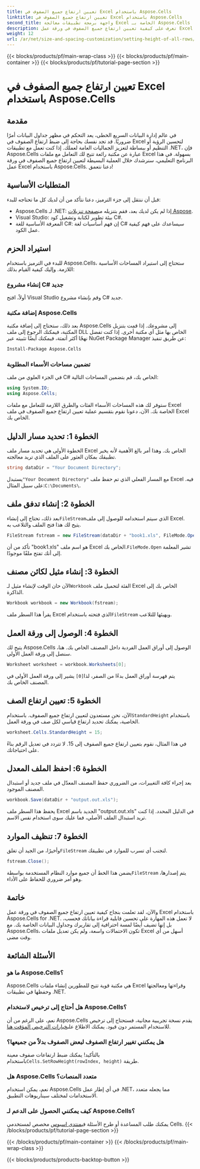 ```yaml
---
title: تعيين ارتفاع جميع الصفوف في Excel باستخدام Aspose.Cells
linktitle: تعيين ارتفاع جميع الصفوف في Excel باستخدام Aspose.Cells
second_title: واجهة برمجة تطبيقات معالجة Excel الخاصة بـ Aspose.Cells .NET
description: تعرف على كيفية تعيين ارتفاع جميع الصفوف في ورقة عمل Excel باستخدام Aspose.Cells for .NET من خلال هذا البرنامج التعليمي الشامل خطوة بخطوة
weight: 12
url: /ar/net/size-and-spacing-customization/setting-height-of-all-rows/
---
```


{{< blocks/products/pf/main-wrap-class >}}
{{< blocks/products/pf/main-container >}}
{{< blocks/products/pf/tutorial-page-section >}}

# تعيين ارتفاع جميع الصفوف في Excel باستخدام Aspose.Cells

## مقدمة
في عالم إدارة البيانات السريع الخطى، يعد التحكم في مظهر جداول البيانات أمرًا ضروريًا. قد تجد نفسك بحاجة إلى ضبط ارتفاع الصفوف في Excel لتحسين الرؤية أو التنظيم أو ببساطة لتعزيز الجماليات العامة لعملك. إذا كنت تعمل مع تطبيقات .NET، فإن Aspose.Cells عبارة عن مكتبة رائعة تتيح لك التعامل مع ملفات Excel بسهولة. في هذا البرنامج التعليمي، سنرشدك خلال العملية البسيطة لتعيين ارتفاع جميع الصفوف في ورقة عمل Excel باستخدام Aspose.Cells. دعنا نتعمق!
## المتطلبات الأساسية
قبل أن ننتقل إلى جزء الترميز، دعنا نتأكد من أن لديك كل ما تحتاجه للبدء:
-  Aspose.Cells لـ .NET: إذا لم يكن لديك بعد، فقم بتنزيله من[صفحة تنزيلات Aspose](https://releases.aspose.com/cells/net/).
- Visual Studio: بيئة تطوير لكتابة وتشغيل كود C#.
- المعرفة الأساسية للغة C#: إن فهم أساسيات لغة C# سيساعدك على فهم كيفية عمل الكود.
## استيراد الحزم
للبدء في الترميز باستخدام Aspose.Cells، ستحتاج إلى استيراد المساحات الأساسية اللازمة. وإليك كيفية القيام بذلك:
### إنشاء مشروع C# جديد
أولاً، افتح Visual Studio وقم بإنشاء مشروع C# جديد.
### إضافة مكتبة Aspose.Cells
بعد ذلك، ستحتاج إلى إضافة مكتبة Aspose.Cells إلى مشروعك. إذا قمت بتنزيل المكتبة، فيمكنك الرجوع إلى ملف DLL الخاص بها مثل أي مكتبة أخرى.
إذا كنت تفضل نهجًا أكثر أتمتة، فيمكنك أيضًا تثبيته عبر NuGet Package Manager عن طريق تنفيذ:
```bash
Install-Package Aspose.Cells
```
### تضمين مساحات الأسماء المطلوبة
في الجزء العلوي من ملف C# الخاص بك، قم بتضمين المساحات التالية:
```csharp
using System.IO;
using Aspose.Cells;
```
ستوفر لك هذه المساحات الأسماء الفئات والطرق اللازمة للتعامل مع ملفات Excel الخاصة بك.
الآن، دعونا نقوم بتقسيم عملية تعيين ارتفاع جميع الصفوف في ملف Excel الخاص بك.
## الخطوة 1: تحديد مسار الدليل
الخطوة الأولى هي تحديد مسار ملف Excel الخاص بك. وهذا أمر بالغ الأهمية لأنه يخبر تطبيقك بمكان العثور على الملف الذي تريد معالجته.
```csharp
string dataDir = "Your Document Directory";
```
 يستبدل`"Your Document Directory"` مع المسار الفعلي الذي تم حفظ ملف Excel فيه. على سبيل المثال:`C:\Documents\`.
## الخطوة 2: إنشاء تدفق ملف
 بعد ذلك، تحتاج إلى إنشاء`FileStream`الذي سيتم استخدامه للوصول إلى ملف Excel. يتيح لك هذا فتح الملف والتلاعب به.
```csharp
FileStream fstream = new FileStream(dataDir + "book1.xls", FileMode.Open);
```
 تأكد من أن "book1.xls" هو اسم ملف Excel الخاص بك.`FileMode.Open` تشير المعلمة إلى أنك تفتح ملفًا موجودًا.
## الخطوة 3: إنشاء مثيل لكائن مصنف
 الآن حان الوقت لإنشاء مثيل لـ`Workbook` الفئة لتحميل ملف Excel الخاص بك إلى الذاكرة.
```csharp
Workbook workbook = new Workbook(fstream);
```
 يقرأ هذا السطر ملف Excel الذي فتحته باستخدام`FileStream` ويهيئها للتلاعب.
## الخطوة 4: الوصول إلى ورقة العمل
يتيح لك Aspose.Cells الوصول إلى أوراق العمل الفردية داخل المصنف الخاص بك. هنا، سنصل إلى ورقة العمل الأولى.
```csharp
Worksheet worksheet = workbook.Worksheets[0];
```
 يتم فهرسة أوراق العمل بدءًا من الصفر، لذا`[0]` يشير إلى ورقة العمل الأولى في المصنف الخاص بك.
## الخطوة 5: تعيين ارتفاع الصف
 الآن، نحن مستعدون لتعيين ارتفاع جميع الصفوف. باستخدام`StandardHeight` باستخدام الخاصية، يمكنك تحديد ارتفاع قياسي لكل صف في ورقة العمل.
```csharp
worksheet.Cells.StandardHeight = 15;
```
في هذا المثال، نقوم بتعيين ارتفاع جميع الصفوف إلى 15. لا تتردد في تعديل الرقم بناءً على احتياجاتك.
## الخطوة 6: احفظ الملف المعدل
بعد إجراء كافة التغييرات، من الضروري حفظ المصنف المعدّل في ملف جديد أو استبدال المصنف الموجود.
```csharp
workbook.Save(dataDir + "output.out.xls");
```
يحفظ هذا السطر ملف Excel الجديد باسم "output.out.xls" في الدليل المحدد. إذا كنت تريد استبدال الملف الأصلي، فما عليك سوى استخدام نفس الاسم.
## الخطوة 7: تنظيف الموارد
 وأخيرًا، من الجيد أن تغلق`FileStream` لتجنب أي تسرب للموارد في تطبيقك.
```csharp
fstream.Close();
```
 يضمن هذا الخط أن جميع موارد النظام المستخدمة بواسطة`FileStream` يتم إصدارها، وهو أمر ضروري للحفاظ على الأداء.
## خاتمة
والآن، لقد تعلمت بنجاح كيفية تعيين ارتفاع جميع الصفوف في ورقة عمل Excel باستخدام Aspose.Cells for .NET. لا تعمل هذه المهارة على تحسين قابلية قراءة بياناتك فحسب، بل إنها تضيف أيضًا لمسة احترافية إلى تقاريرك وجداول البيانات الخاصة بك. مع Aspose.Cells، تكون الاحتمالات واسعة، ولم يكن تعديل ملفات Excel أسهل من أي وقت مضى.
## الأسئلة الشائعة
### ما هو Aspose.Cells؟
Aspose.Cells هي مكتبة قوية تتيح للمطورين إنشاء ملفات Excel وقراءتها ومعالجتها وحفظها في تطبيقات .NET.
### هل أحتاج إلى ترخيص لاستخدام Aspose.Cells؟
 نعم، على الرغم من أن Aspose.Cells يقدم نسخة تجريبية مجانية، فستحتاج إلى ترخيص للاستخدام المستمر دون قيود. يمكنك الاطلاع على[خيارات الترخيص المؤقت هنا](https://purchase.aspose.com/temporary-license/).
### هل يمكنني تغيير ارتفاع الصفوف لبعض الصفوف بدلاً من جميعها؟
 بالتأكيد! يمكنك ضبط ارتفاعات صفوف معينة باستخدام`Cells.SetRowHeight(rowIndex, height)` طريقة.
### هل Aspose.Cells متعدد المنصات؟
نعم، يمكن استخدام Aspose.Cells في أي إطار عمل .NET، مما يجعله متعدد الاستخدامات لمختلف سيناريوهات التطبيق.
### كيف يمكنني الحصول على الدعم لـ Aspose.Cells؟
 يمكنك طلب المساعدة أو طرح الأسئلة في[منتدى اسبوس](https://forum.aspose.com/c/cells/9) مخصص لمستخدمي Cells.
{{< /blocks/products/pf/tutorial-page-section >}}

{{< /blocks/products/pf/main-container >}}
{{< /blocks/products/pf/main-wrap-class >}}

{{< blocks/products/products-backtop-button >}}
